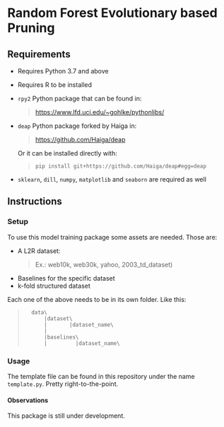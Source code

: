 # Random Forest Evolutionary based Pruning

## Requirements

- Requires Python 3.7 and above
- Requires R to be installed
- `rpy2` Python package that can be found in:
    > https://www.lfd.uci.edu/~gohlke/pythonlibs/
- `deap` Python package forked by Haiga in:

    >https://github.com/Haiga/deap
    
    Or it can be installed directly with:

    > `pip install git+https://github.com/Haiga/deap#egg=deap` 

- `sklearn`, `dill`, `numpy`, `matplotlib` and `seaborn` are required as well

## Instructions


### Setup  


To use this model training package some assets are needed. Those are:

- A L2R  dataset:
    > Ex.: web10k, web30k, yahoo, 2003_td_dataset)
- Baselines for the specific dataset
- k-fold structured dataset

Each one of the above needs to be in its own folder. Like this:

>       data\
>           |dataset\
>           |       |dataset_name\
>           |
>           |baselines\
>           |         |dataset_name\

### Usage

The template file can be found in this repository under the name `template.py`. Pretty right-to-the-point.

#### Observations

This package is still under development.
